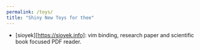 ```yaml
---
permalink: /toys/
title: "Shiny New Toys for thee"
---
```


- [sioyek][https://sioyek.info]: vim binding, research paper and scientific book focused PDF reader.
